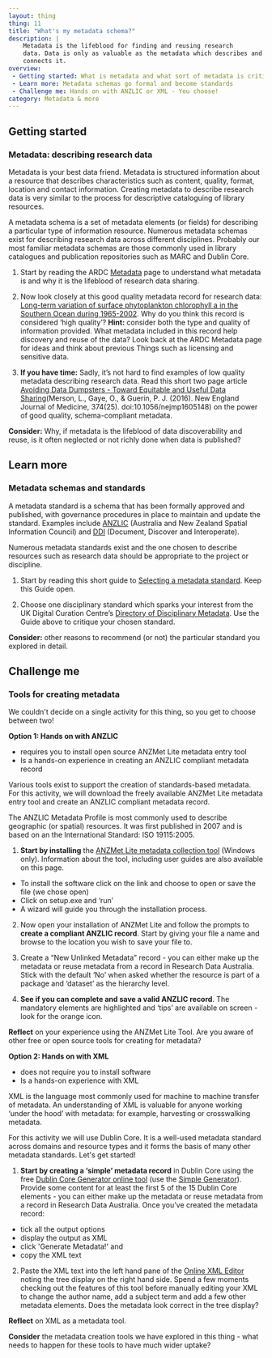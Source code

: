 ```yaml
---
layout: thing
thing: 11
title: "What's my metadata schema?"
description: |
    Metadata is the lifeblood for finding and reusing research
    data. Data is only as valuable as the metadata which describes and
    connects it.
overview:
 - Getting started: What is metadata and what sort of metadata is critical for research data?
 - Learn more: Metadata schemas go formal and become standards
 - Challenge me: Hands on with ANZLIC or XML - You choose!
category: Metadata & more
---
```

## Getting started
### Metadata: describing research data

Metadata is your best data friend. Metadata is structured information
about a resource that describes characteristics such as content,
quality, format, location and contact information. Creating metadata to
describe research data is very similar to the process for descriptive
cataloguing of library resources.

A metadata schema is a set of metadata elements (or fields) for describing
a particular type of information resource. Numerous metadata schemas
exist for describing research data across different disciplines.
Probably our most familiar metadata schemas are those commonly used in
library catalogues and publication repositories such as MARC and Dublin
Core.

1. Start by reading the ARDC [Metadata](https://ardc.edu.au/resources/working-with-data/metadata/) page to
understand what metadata is and why it is the lifeblood of research data
sharing.

2. Now look closely at this good quality metadata record for research
data: [Long-term variation of surface phytoplankton chlorophyll a in the Southern Ocean during 1965-2002](http://dx.doi.org/doi:10.4225/15/5a384270f2b61). Why
do you think this record is considered ‘high quality’? **Hint:**
consider both the type and quality of information provided. What
metadata included in this record help discovery and reuse of the data?
Look back at the ARDC Metadata page for ideas and think about
previous Things such as licensing and sensitive data.

3. **If you have time:** Sadly, it’s not hard to find examples of low
quality metadata describing research data. Read this short two page
article [Avoiding Data Dumpsters - Toward Equitable and Useful Data
Sharing](https://doi.org/10.1056/NEJMp1605148)(Merson, L., Gaye, O., & Guerin, P. J. (2016). New England Journal of Medicine, 374(25). doi:10.1056/nejmp1605148) on the power
of good quality, schema-compliant metadata.

**Consider:** Why, if metadata is the lifeblood of data discoverability
and reuse, is it often neglected or not richly done when data is
published?

## Learn more
### Metadata schemas and standards

A metadata standard is a schema that has been formally approved and
published, with governance procedures in place to maintain and update
the standard. Examples include [ANZLIC](https://www.anzlic.gov.au) (Australia and New Zealand Spatial
Information Council) and [DDI](https://ddialliance.org) (Document, Discover and Interoperate).

Numerous metadata standards exist and the one chosen to describe
resources such as research data should be appropriate to the project or
discipline.

1. Start by reading this short guide to [Selecting a metadata
standard](https://marinemetadata.org/guides/mdatastandards/standardselect).
Keep this Guide open.

2. Choose one disciplinary standard which sparks your interest from the
UK Digital Curation Centre’s [Directory of Disciplinary
Metadata](http://www.dcc.ac.uk/resources/metadata-standards "DCC Directory of Disciplinary metadata").
Use the Guide above to critique your chosen standard.

**Consider:** other reasons to recommend (or not) the particular
standard you explored in detail.

## Challenge me
### Tools for creating metadata

We couldn't decide on a single activity for this thing, so you get to
choose between two!

**Option 1: Hands on with ANZLIC**

-   requires you to install open source ANZMet Lite metadata entry tool
-   Is a hands-on experience in creating an ANZLIC compliant metadata
    record

Various tools exist to support the creation of standards-based metadata. For this activity, we will download the freely available ANZMet Lite metadata entry tool and create an ANZLIC compliant metadata record.

The ANZLIC Metadata Profile is most commonly used to describe geographic (or spatial) resources. It was first published in 2007 and is based on an the International Standard: ISO 19115:2005.

1. **Start by installing** the [ANZMet Lite metadata collection tool](https://www.anzlic.gov.au/resources/metadata#ANZMetLiteTool) (Windows only). Information about the tool, including user guides are also available on this page.

- To install the software click on the link and choose to open or save the file (we chose open)
- Click on setup.exe and ‘run’
- A wizard will guide you through the installation process.

2. Now open your installation of ANZMet Lite and follow the prompts to **create a compliant ANZLIC record**. Start by giving your file a name and browse to the location you wish to save your file to.

3. Create a “New Unlinked Metadata” record - you can either make up the metadata or reuse metadata from a record in Research Data Australia. Stick with the default ‘No’ when asked whether the resource is part of a package and ‘dataset’ as the hierarchy level.

4. **See if you can complete and save a valid ANZLIC record**. The mandatory elements are highlighted and ‘tips’ are available on screen - look for the orange icon.

**Reflect** on your experience using the ANZMet Lite Tool. Are you aware of other free or open source tools for creating for metadata?

**Option 2: Hands on with XML**

-   does not require you to install software
-   Is a hands-on experience with XML
    
XML is the language most commonly used for machine to machine transfer of metadata. An understanding of XML is valuable for anyone working ‘under the hood’ with metadata: for example, harvesting or crosswalking metadata.

For this activity we will use Dublin Core. It is a well-used metadata standard across domains and resource types and it forms the basis of many other metadata standards. Let's get started!

1. **Start by creating a ‘simple’ metadata record** in Dublin Core using the free [Dublin Core Generator online tool](http://nsteffel.github.io/dublin_core_generator/) (use the [Simple Generator](http://nsteffel.github.io/dublin_core_generator/generator_nq.html)). Provide some content for at least the first 5 of the 15 Dublin Core elements - you can either make up the metadata or reuse metadata from a record in Research Data Australia. Once you’ve created the metadata record:

-  tick all the output options
-  display the output as XML
-  click 'Generate Metadata!' and
-  copy the XML text

2. Paste the XML text into the left hand pane of the [Online XML Editor](http://www.tutorialspoint.com/online_xml_editor.htm) noting the tree display on the right hand side. Spend a few moments checking out the features of this tool before manually editing your XML to change the author name, add a subject term and add a few other metadata elements. Does the metadata look correct in the tree display?

**Reflect** on XML as a metadata tool.


**Consider** the metadata creation tools we have explored in this thing -
what needs to happen for these tools to have much wider uptake?
